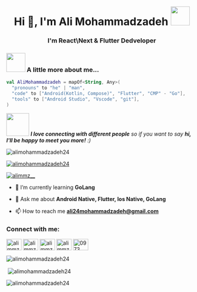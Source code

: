 <h1 align="center">Hi 👋, I'm Ali Mohammadzadeh <img src="https://media.giphy.com/media/mGcNjsfWAjY5AEZNw6/giphy.gif" width="50"></h1> 
<h3 align="center">I'm React\Next & Flutter Dedveloper</h3>

### <img src="https://media.giphy.com/media/VgCDAzcKvsR6OM0uWg/giphy.gif" width="50"> A little more about me...  

```kotlin
val AliMohammadzadeh = mapOf<String, Any>(
  "pronouns" to "he" | "man",
  "code" to ["Android(Kotlin, Compose)", "Flutter", "CMP" - "Go"],
  "tools" to ["Android Studio", "Vscode", "git"],
)
```

<img src="https://media.giphy.com/media/LnQjpWaON8nhr21vNW/giphy.gif" width="60"> <em><b>I love connecting with different people</b> so if you want to say <b>hi, I'll be happy to meet you more!</b> :)</em>

<p align="left"> <img src="https://komarev.com/ghpvc/?username=alimohammadzadeh24&label=Profile%20views&color=0e75b6&style=flat" alt="alimohammadzadeh24" /> </p>

<p align="left"> <a href="https://github.com/ryo-ma/github-profile-trophy"><img src="https://github-profile-trophy.vercel.app/?username=alimohammadzadeh24" alt="alimohammadzadeh24" /></a> </p>

<p align="left"> <a href="https://twitter.com/alimmz__" target="blank"><img src="https://img.shields.io/twitter/follow/alimmz__?logo=twitter&style=for-the-badge" alt="alimmz__" /></a> </p>

- 🌱 I’m currently learning **GoLang**

- 💬 Ask me about **Android Native, Flutter, Ios Native, GoLang**

- 📫 How to reach me **ali24mohammadzadeh@gmail.com**

<h3 align="left">Connect with me:</h3>
<p align="left">
<a href="https://twitter.com/alimmz__" target="blank"><img align="center" src="https://raw.githubusercontent.com/rahuldkjain/github-profile-readme-generator/master/src/images/icons/Social/twitter.svg" alt="alimmz__" height="30" width="40" /></a>
<a href="https://linkedin.com/in/alimmz" target="blank"><img align="center" src="https://raw.githubusercontent.com/rahuldkjain/github-profile-readme-generator/master/src/images/icons/Social/linked-in-alt.svg" alt="alimmz" height="30" width="40" /></a>
<a href="https://instagram.com/alimmzdev" target="blank"><img align="center" src="https://raw.githubusercontent.com/rahuldkjain/github-profile-readme-generator/master/src/images/icons/Social/instagram.svg" alt="alimmzdev" height="30" width="40" /></a>
<a href="https://www.youtube.com/c/alimmz" target="blank"><img align="center" src="https://raw.githubusercontent.com/rahuldkjain/github-profile-readme-generator/master/src/images/icons/Social/youtube.svg" alt="alimmz" height="30" width="40" /></a>
<a href="https://discord.gg/Ali.M#0973" target="blank"><img align="center" src="https://raw.githubusercontent.com/rahuldkjain/github-profile-readme-generator/master/src/images/icons/Social/discord.svg" alt="0973" height="30" width="40" /></a>
</p>



<p><img align="center" src="https://github-readme-streak-stats.herokuapp.com/?user=alimohammadzadeh24&" alt="alimohammadzadeh24" /></p>

<p>&nbsp;<img align="center" src="https://github-readme-stats.vercel.app/api?username=alimohammadzadeh24&show_icons=true&locale=en" alt="alimohammadzadeh24" /></p>

<p><img align="left" src="https://github-readme-stats.vercel.app/api/top-langs?username=alimohammadzadeh24&show_icons=true&locale=en&layout=compact" alt="alimohammadzadeh24" /></p>
